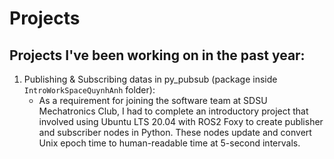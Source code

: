 # Projects

## Projects I've been working on in the past year: 
1. Publishing & Subscribing datas in py_pubsub (package inside `IntroWorkSpaceQuynhAnh` folder):
   - As a requirement for joining the software team at SDSU Mechatronics Club, I had to complete an introductory project that involved using Ubuntu LTS 20.04 with ROS2 Foxy to create publisher and subscriber nodes in Python. These nodes update and convert Unix epoch time to human-readable time at 5-second intervals.
 
